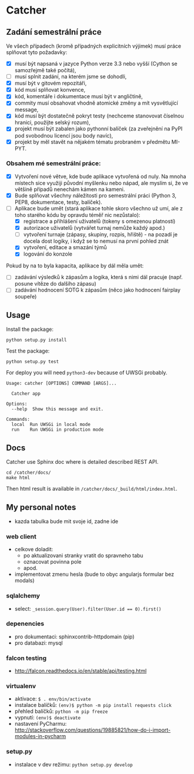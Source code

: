 # Catcher

## Zadání semestrální práce

Ve všech případech (kromě případných explicitních výjimek) musí práce splňovat tyto požadavky:

- [x] musí být napsaná v jazyce Python verze 3.3 nebo vyšší (Cython se samozřejmě také počítá),
- [ ] musí splnit zadání, na kterém jsme se dohodli,
- [x] musí být v gitovém repozitáři,
- [x] kód musí splňovat konvence,
- [x] kód, komentáře i dokumentace musí být v angličtině,
- [x] commity musí obsahovat vhodně atomické změny a mít vysvětlující message,
- [x] kód musí být dostatečně pokryt testy (nechceme stanovovat číselnou hranici,
      použijte selský rozum),
- [x] projekt musí být zabalen jako pythonní balíček (za zveřejnění na PyPI
      pod svobodnou licencí jsou body navíc),
- [x] projekt by měl stavět na nějakém tématu probraném v předmětu MI-PYT.

### Obsahem mé semestrální práce:
- [x] Vytvoření nové větve, kde bude aplikace vytvořená od nuly. Na mnoha místech sice
      využiji původní myšlenku nebo nápad, ale myslím si, že ve většině případů nenechám
      kámen na kameni.
- [x] Bude splňovat všechny náležitosti pro semestrální práci (Python 3, PEP8, dokumentace,
      testy, balíček).
- [ ] Aplikace bude umět (stará aplikace tohle skoro všechno už umí, ale z toho starého
      kódu by opravdu téměř nic nezůstalo):
    - [x] registrace a přihlášení uživatelů (tokeny s omezenou platností)
    - [x] autorizace uživatelů (vytvářet turnaj nemůže každý apod.)
    - [ ] vytvoření turnaje (zápasy, skupiny, rozpis, hřiště) - na pozadí je docela
          dost logiky, i když se to nemusí na první pohled znát
    - [x] vytvoření, editace a smazání týmů
    - [x] logování do konzole

Pokud by na to byla kapacita, aplikace by dál měla umět:
- [ ] zadávání výsledků k zápasům a logika, která s nimi dál pracuje
      (např. posune vítěze do dalšího zápasu)
- [ ] zadávání hodnocení SOTG k zápasům (něco jako hodnocení fairplay soupeře)

## Usage

Install the package:

```
python setup.py install
```

Test the package:

```
python setup.py test
```

For deploy you will need `python3-dev` because of UWSGi probably.

```
Usage: catcher [OPTIONS] COMMAND [ARGS]...

  Catcher app

Options:
  --help  Show this message and exit.

Commands:
  local  Run UWSGi in local mode
  run    Run UWSGi in production mode
```

## Docs

Catcher use Sphinx doc where is detailed described REST API.

```
cd /catcher/docs/
make html
```

Then html result is available in `/catcher/docs/_build/html/index.html`.

## My personal notes

* kazda tabulka bude mit svoje id, zadne ide

### web client
  
* celkove doladit:
  * po aktualizovani stranky vratit do spravneho tabu
  * oznacovat povinna pole
  * apod.
* implementovat zmenu hesla (bude to obyc angularjs formular bez modals)

### sqlalchemy

* select: `_session.query(User).filter(User.id == 0).first()`

### depenencies

* pro dokumentaci: sphinxcontrib-httpdomain (pip)
* pro databazi: mysql

### falcon testing

* http://falcon.readthedocs.io/en/stable/api/testing.html

### virtualenv

* aktivace: `$ . env/bin/activate`
* instalace balíčků: `(env)$ python -m pip install requests click`
* přehled balíčků: `python -m pip freeze`
* vypnutí: `(env)$ deactivate`
* nastavení PyCharmu: http://stackoverflow.com/questions/19885821/how-do-i-import-modules-in-pycharm

### setup.py

* instalace v dev režimu: `python setup.py develop`
